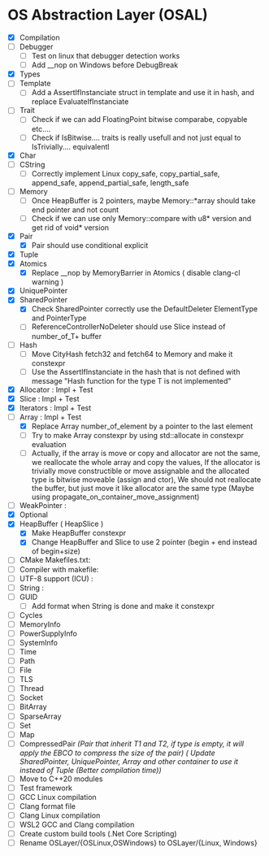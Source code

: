 # OS Abstraction Layer (OSAL)

- [x] Compilation
- [ ] Debugger
  - [ ] Test on linux that debugger detection works
  - [ ] Add __nop on Windows before DebugBreak
- [x] Types
- [ ] Template
  - [ ] Add a AssertIfInstanciate<T> struct in template and use it in hash, and replace EvaluateIfInstanciate
- [ ] Trait
  - [ ] Check if we can add FloatingPoint bitwise comparabe, copyable etc....
  - [ ] Check if IsBitwise.... traits is really usefull and not just equal to IsTrivially.... equivalentl
- [x] Char
- [ ] CString
  - [ ] Correctly implement Linux copy_safe, copy_partial_safe, append_safe, append_partial_safe, length_safe
- [ ] Memory
  - [ ] Once HeapBuffer is 2 pointers, maybe Memory::*array should take end pointer and not count 
  - [ ] Check if we can use only Memory::compare with u8* version and get rid of void* version
- [x] Pair
  - [x] Pair should use conditional explicit
- [x] Tuple
- [x] Atomics
  - [x] Replace __nop by MemoryBarrier in Atomics ( disable clang-cl warning )
- [x] UniquePointer
- [x] SharedPointer
  - [x] Check SharedPointer correctly use the DefaultDeleter ElementType and PointerType
  - [ ] ReferenceControllerNoDeleter should use Slice instead of number_of_T+ buffer
- [ ] Hash
  - [ ] Move CityHash fetch32 and fetch64 to Memory and make it constexpr
  - [ ] Use the AssertIfInstanciate in the hash that is not defined with message "Hash function for the type T is not implemented"
- [x] Allocator : Impl + Test
- [x] Slice : Impl + Test
- [x] Iterators : Impl + Test
- [ ] Array : Impl + Test
  - [x] Replace Array number_of_element by a pointer to the last element
  - [ ] Try to make Array constexpr by using std::allocate in constexpr evaluation
  - [ ] Actually, if the array is move or copy and allocator are not the same, we reallocate the whole array and copy the values, If the allocator is trivially move constructible or move assignable and the allocated type is bitwise moveable
        (assign and ctor), We should not reallocate the buffer, but just move it like allocator are the same type (Maybe using propagate_on_container_move_assignment)
- [ ] WeakPointer :
- [x] Optional
- [x] HeapBuffer ( HeapSlice )
  - [x] Make HeapBuffer constexpr
  - [x] Change HeapBuffer and Slice to use 2 pointer (begin + end instead of begin+size)
- [ ] CMake Makefiles.txt:
- [ ] Compiler with makefile:
- [ ] UTF-8 support (ICU) :
- [ ] String :
- [ ] GUID
  - [ ] Add format when String is done and make it constexpr
- [ ] Cycles
- [ ] MemoryInfo
- [ ] PowerSupplyInfo
- [ ] SystemInfo
- [ ] Time
- [ ] Path
- [ ] File
- [ ] TLS
- [ ] Thread
- [ ] Socket
- [ ] BitArray
- [ ] SparseArray
- [ ] Set
- [ ] Map
- [ ] CompressedPair *(Pair that inherit T1 and T2, if type is empty, it will apply the EBCO to compress the size of the pair) ( Update SharedPointer, UniquePointer, Array and other container to use it instead of Tuple (Better compilation time))*
- [ ] Move to C++20 modules
- [ ] Test framework
- [ ] GCC Linux compilation
- [ ] Clang format file
- [ ] Clang Linux compilation
- [ ] WSL2 GCC and Clang compilation
- [ ] Create custom build tools (.Net Core Scripting)
- [ ] Rename OSLayer/{OSLinux,OSWindows} to OSLayer/{Linux, Windows}
